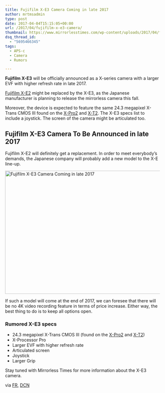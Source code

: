 ```yaml
---
title: Fujifilm X-E3 Camera Coming in late 2017
author: mrtmsadmin
type: post
date: 2017-04-04T15:15:05+00:00
url: /2017/04/fujifilm-x-e3-camera/
thumbnail: https://www.mirrorlesstimes.com/wp-content/uploads/2017/04/fujifilm-x-e3-camera-rumors.jpg
dsq_thread_id:
  - "5695466345"
tags:
  - APS-c
  - Camera
  - Rumors

---
```

**Fujifilm X-E3** will be officially announced as a X-series camera with a larger EVF with higher refresh rate in late 2017.

<a href="http://amzn.to/2oxRadr" target="_blank">Fujifilm X-E2</a> might be replaced by the X-E3, as the Japanese manufacturer is planning to release the mirrorless camera this fall.

Moreover, the device is expected to feature the same 24.3 megapixel X-Trans CMOS III found on the [X-Pro2][1] and <a href="http://amzn.to/2nuFUPV" target="_blank">X-T2</a>. The X-E3 specs list to include a joystick. The screen of the camera might be articulated too. <!--more-->

## Fujifilm X-E3 Camera To Be Announced in late 2017

Fujifilm X-E2 will definitely get a replacement. In order to meet everybody’s demands, the Japanese company will probably add a new model to the X-E line-up.

[<img class="aligncenter wp-image-1067 size-full" title="Fujifilm X-E3 Camera Coming in late 2017" src="https://i2.wp.com/www.mirrorlesstimes.com/wp-content/uploads/2017/04/fujifilm-x-e3-camera-rumors.jpg?resize=600%2C400&#038;ssl=1" alt="Fujifilm X-E3 Camera Coming in late 2017" width="600" height="400" srcset="https://i2.wp.com/www.mirrorlesstimes.com/wp-content/uploads/2017/04/fujifilm-x-e3-camera-rumors.jpg?w=900&ssl=1 900w, https://i2.wp.com/www.mirrorlesstimes.com/wp-content/uploads/2017/04/fujifilm-x-e3-camera-rumors.jpg?resize=300%2C200&ssl=1 300w, https://i2.wp.com/www.mirrorlesstimes.com/wp-content/uploads/2017/04/fujifilm-x-e3-camera-rumors.jpg?resize=768%2C512&ssl=1 768w, https://i2.wp.com/www.mirrorlesstimes.com/wp-content/uploads/2017/04/fujifilm-x-e3-camera-rumors.jpg?resize=180%2C120&ssl=1 180w" sizes="(max-width: 600px) 100vw, 600px" data-recalc-dims="1" />][2]

If such a model will come at the end of 2017, we can foresee that there will be no 4K video recording feature in terms of price increase. Either way, the best thing to do is to keep all options open.

### Rumored X-E3 specs

  * 24.3 megapixel X-Trans CMOS III (found on the [X-Pro2][1] and <a href="http://amzn.to/2nuFUPV" target="_blank">X-T2</a>)
  * X-Processor Pro
  * Larger EVF with higher refresh rate
  * Articulated screen
  * Joystick
  * Larger Grip

Stay tuned with Mirrorless Times for more information about the X-E3 camera.

via <a href="http://www.fujirumors.com/fujifilm-x-e3-come-fall-2017-new-source/" target="_blank" rel="nofollow">FR</a>, [DCN][3]

 [1]: http://amzn.to/2ngzhiv
 [2]: https://i2.wp.com/www.mirrorlesstimes.com/wp-content/uploads/2017/04/fujifilm-x-e3-camera-rumors.jpg?ssl=1
 [3]: https://www.dailycameranews.com/2017/03/fujifilm-x-e3-camera/